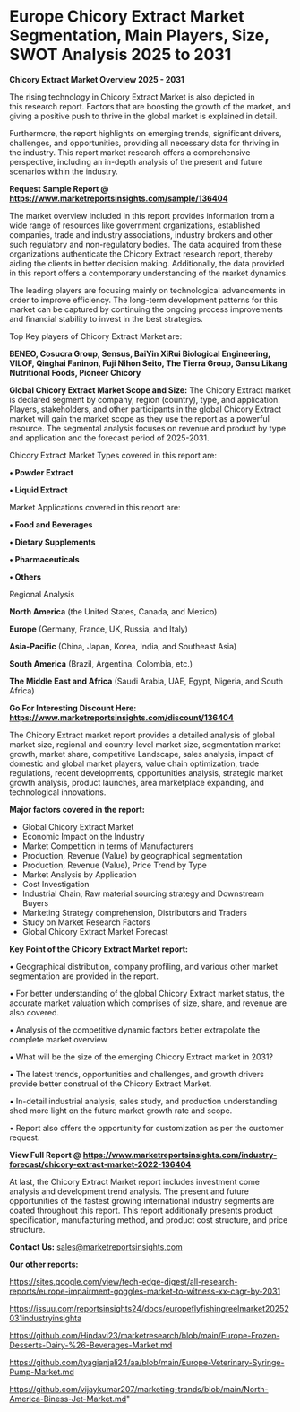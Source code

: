 # Europe Chicory Extract Market Segmentation, Main Players, Size, SWOT Analysis 2025 to 2031

<Strong> Chicory Extract Market Overview 2025 - 2031</strong>

The rising technology in Chicory Extract Market is also depicted in this research report. Factors that are boosting the growth of the market, and giving a positive push to thrive in the global market is explained in detail.

Furthermore, the report highlights on emerging trends, significant drivers, challenges, and opportunities, providing all necessary data for thriving in the industry. This report market research offers a comprehensive perspective, including an in-depth analysis of the present and future scenarios within the industry.

<strong>Request Sample Report @ <a href=https://www.marketreportsinsights.com/sample/136404>https://www.marketreportsinsights.com/sample/136404</a></strong>

The market overview included in this report provides information from a wide range of resources like government organizations, established companies, trade and industry associations, industry brokers and other such regulatory and non-regulatory bodies. The data acquired from these organizations authenticate the Chicory Extract research report, thereby aiding the clients in better decision making. Additionally, the data provided in this report offers a contemporary understanding of the market dynamics.

The leading players are focusing mainly on technological advancements in order to improve efficiency. The long-term development patterns for this market can be captured by continuing the ongoing process improvements and financial stability to invest in the best strategies.

Top Key players of Chicory Extract Market are:

<strong>BENEO, Cosucra Group, Sensus, BaiYin XiRui Biological Engineering, VILOF, Qinghai Faninon, Fuji Nihon Seito, The Tierra Group, Gansu Likang Nutritional Foods, Pioneer Chicory</strong>

<strong><b>Global Chicory Extract Market Scope and Size:</b></strong>
The Chicory Extract market is declared segment by company, region (country), type, and application. Players, stakeholders, and other participants in the global Chicory Extract market will gain the market scope as they use the report as a powerful resource. The segmental analysis focuses on revenue and product by type and application and the forecast period of 2025-2031.

Chicory Extract Market Types covered in this report are:

<strong>• Powder Extract

• Liquid Extract</strong>

Market Applications covered in this report are:

<strong>• Food and Beverages

• Dietary Supplements

• Pharmaceuticals

• Others</strong> 

Regional Analysis

<strong>North America</strong> (the United States, Canada, and Mexico)

<strong>Europe</strong> (Germany, France, UK, Russia, and Italy)

<strong>Asia-Pacific</strong> (China, Japan, Korea, India, and Southeast Asia)

<strong>South America</strong> (Brazil, Argentina, Colombia, etc.)

<strong>The Middle East and Africa</strong> (Saudi Arabia, UAE, Egypt, Nigeria, and South Africa)

<strong>Go For Interesting Discount Here: <a href=https://www.marketreportsinsights.com/discount/136404>https://www.marketreportsinsights.com/discount/136404</a></strong>

The Chicory Extract market report provides a detailed analysis of global market size, regional and country-level market size, segmentation market growth, market share, competitive Landscape, sales analysis, impact of domestic and global market players, value chain optimization, trade regulations, recent developments, opportunities analysis, strategic market growth analysis, product launches, area marketplace expanding, and technological innovations.

<strong><b>Major factors covered in the report:</b></strong>
<ul>
  <li>Global Chicory Extract Market </li>
  <li>Economic Impact on the Industry</li>
  <li>Market Competition in terms of Manufacturers</li>
  <li>Production, Revenue (Value) by geographical segmentation</li>
  <li>Production, Revenue (Value), Price Trend by Type</li>
  <li>Market Analysis by Application</li>
  <li>Cost Investigation</li>
  <li>Industrial Chain, Raw material sourcing strategy and Downstream Buyers</li>
  <li>Marketing Strategy comprehension, Distributors and Traders</li>
  <li>Study on Market Research Factors</li>
  <li>Global Chicory Extract Market Forecast</li>
</ul>

<strong><b>Key Point of the Chicory Extract Market report:</b></strong>

• Geographical distribution, company profiling, and various other market segmentation are provided in the report.

• For better understanding of the global Chicory Extract market status, the accurate market valuation which comprises of size, share, and revenue are also covered.

• Analysis of the competitive dynamic factors better extrapolate the complete market overview

• What will be the size of the emerging Chicory Extract market in 2031?

• The latest trends, opportunities and challenges, and growth drivers provide better construal of the Chicory Extract Market.

• In-detail industrial analysis, sales study, and production understanding shed more light on the future market growth rate and scope.

• Report also offers the opportunity for customization as per the customer request.

<strong><b>View Full Report @ <a href=https://www.marketreportsinsights.com/industry-forecast/chicory-extract-market-2022-136404>https://www.marketreportsinsights.com/industry-forecast/chicory-extract-market-2022-136404</a></b></strong>


At last, the Chicory Extract Market report includes investment come analysis and development trend analysis. The present and future opportunities of the fastest growing international industry segments are coated throughout this report. This report additionally presents product specification, manufacturing method, and product cost structure, and price structure.

<strong>Contact Us:</strong>
sales@marketreportsinsights.com

<strong>Our other reports:</strong>

<a href=https://sites.google.com/view/tech-edge-digest/all-research-reports/europe-impairment-goggles-market-to-witness-xx-cagr-by-2031>https://sites.google.com/view/tech-edge-digest/all-research-reports/europe-impairment-goggles-market-to-witness-xx-cagr-by-2031</a>

<a href=https://issuu.com/reportsinsights24/docs/europeflyfishingreelmarket20252031industryinsighta>https://issuu.com/reportsinsights24/docs/europeflyfishingreelmarket20252031industryinsighta</a>

<a href=https://github.com/Hindavi23/marketresearch/blob/main/Europe-Frozen-Desserts-Dairy-%26-Beverages-Market.md>https://github.com/Hindavi23/marketresearch/blob/main/Europe-Frozen-Desserts-Dairy-%26-Beverages-Market.md</a>

<a href=https://github.com/tyagianjali24/aa/blob/main/Europe-Veterinary-Syringe-Pump-Market.md>https://github.com/tyagianjali24/aa/blob/main/Europe-Veterinary-Syringe-Pump-Market.md</a>

<a href=https://github.com/vijaykumar207/marketing-trands/blob/main/North-America-Biness-Jet-Market.md>https://github.com/vijaykumar207/marketing-trands/blob/main/North-America-Biness-Jet-Market.md</a>"
